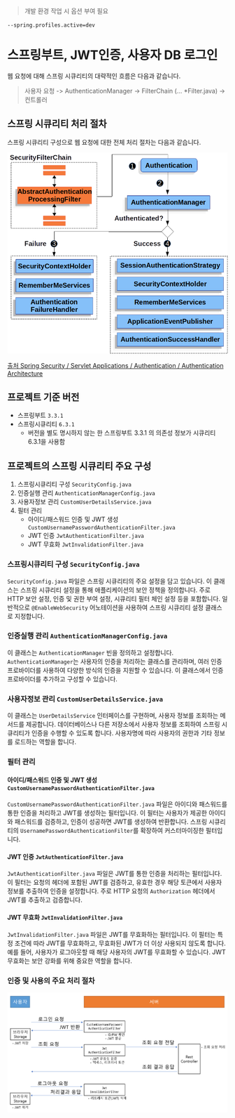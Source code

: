 > 개발 환경 작업 시 옵션 부여 필요
```shell
--spring.profiles.active=dev
```

# 스프링부트, JWT인증, 사용자 DB 로그인

웹 요청에 대해 스프링 시큐리티의 대략적인 흐름은 다음과 같습니다.

> 사용자 요청 -> AuthenticationManager -> FilterChain (... *Filter.java) -> 컨트롤러

## 스프링 시큐리티 처리 절차

스프링 시큐리티 구성으로 웹 요청에 대한 전체 처리 절차는 다음과 같습니다.

![스프링 시큐리티 처리 절차](docs/img.png)

[출처 Spring Security / Servlet Applications / Authentication / Authentication Architecture](https://docs.spring.io/spring-security/reference/servlet/authentication/architecture.html#servlet-authentication-abstractprocessingfilter)

## 프로젝트 기준 버전

- 스프링부트 `3.3.1`
- 스프링시큐리티 `6.3.1`
  - 버전을 별도 명시하지 않는 한 스프링부트 3.3.1 의 의존성 정보가 시큐리티 6.3.1을 사용함

## 프로젝트의 스프링 시큐리티 주요 구성

1. 스프링시큐리티 구성 `SecurityConfig.java`
2. 인증실행 관리 `AuthenticationManagerConfig.java`
3. 사용자정보 관리 `CustomUserDetailsService.java`
4. 필터 관리
   - 아이디/패스워드 인증 및 JWT 생성 `CustomUsernamePasswordAuthenticationFilter.java`
   - JWT 인증 `JwtAuthenticationFilter.java`
   - JWT 무효화 `JwtInvalidationFilter.java`

### 스프링시큐리티 구성 `SecurityConfig.java`

`SecurityConfig.java` 파일은 스프링 시큐리티의 주요 설정을 담고 있습니다. 이 클래스는 스프링 시큐리티 설정을 통해 애플리케이션의 보안 정책을 정의합니다. 주로 HTTP 보안 설정, 인증 및 권한 부여 설정, 시큐리티 필터 체인 설정 등을 포함합니다. 일반적으로 `@EnableWebSecurity` 어노테이션을 사용하여 스프링 시큐리티 설정 클래스로 지정합니다.

### 인증실행 관리 `AuthenticationManagerConfig.java`

이 클래스는 `AuthenticationManager` 빈을 정의하고 설정합니다. `AuthenticationManager`는 사용자의 인증을 처리하는 클래스를 관리하며, 여러 인증 프로바이더를 사용하여 다양한 방식의 인증을 지원할 수 있습니다. 이 클래스에서 인증 프로바이더를 추가하고 구성할 수 있습니다.

### 사용자정보 관리 `CustomUserDetailsService.java`

이 클래스는 `UserDetailsService` 인터페이스를 구현하며, 사용자 정보를 조회하는 메서드를 제공합니다. 데이터베이스나 다른 저장소에서 사용자 정보를 조회하여 스프링 시큐리티가 인증을 수행할 수 있도록 합니다. 사용자명에 따라 사용자의 권한과 기타 정보를 로드하는 역할을 합니다.

### 필터 관리

#### 아이디/패스워드 인증 및 JWT 생성 `CustomUsernamePasswordAuthenticationFilter.java`

`CustomUsernamePasswordAuthenticationFilter.java` 파일은 아이디와 패스워드를 통한 인증을 처리하고 JWT를 생성하는 필터입니다. 이 필터는 사용자가 제공한 아이디와 패스워드를 검증하고, 인증이 성공하면 JWT를 생성하여 반환합니다. 스프링 시큐리티의 `UsernamePasswordAuthenticationFilter`를 확장하여 커스터마이징한 필터입니다.

#### JWT 인증 `JwtAuthenticationFilter.java`

`JwtAuthenticationFilter.java` 파일은 JWT를 통한 인증을 처리하는 필터입니다. 이 필터는 요청의 헤더에 포함된 JWT를 검증하고, 유효한 경우 해당 토큰에서 사용자 정보를 추출하여 인증을 설정합니다. 주로 HTTP 요청의 `Authorization` 헤더에서 JWT를 추출하고 검증합니다.

#### JWT 무효화 `JwtInvalidationFilter.java`

`JwtInvalidationFilter.java` 파일은 JWT를 무효화하는 필터입니다. 이 필터는 특정 조건에 따라 JWT를 무효화하고, 무효화된 JWT가 더 이상 사용되지 않도록 합니다. 예를 들어, 사용자가 로그아웃할 때 해당 사용자의 JWT를 무효화할 수 있습니다. JWT 무효화는 보안 강화를 위해 중요한 역할을 합니다.


### 인증 및 사용의 주요 처리 절차

![현재 프로젝트 구성의 처리 절차](docs/img_1.png)